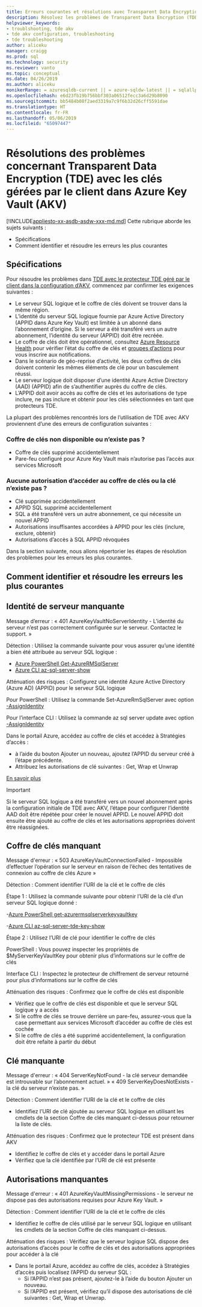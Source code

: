 ```yaml
---
title: Erreurs courantes et résolutions avec Transparent Data Encryption (TDE) avec les clés gérées par le client dans Azure Key Vault (AKV) | Microsoft Docs
description: Résolvez les problèmes de Transparent Data Encryption (TDE) avec la configuration d’Azure Key Vault.
helpviewer_keywords:
- troublshooting, tde akv
- tde akv configuration, troubleshooting
- tde troubleshooting
author: aliceku
manager: craigg
ms.prod: sql
ms.technology: security
ms.reviewer: vanto
ms.topic: conceptual
ms.date: 04/26/2019
ms.author: aliceku
monikerRange: = azuresqldb-current || = azure-sqldw-latest || = sqlallproducts-allversions
ms.openlocfilehash: e6d23fb19b756bbf303a06512fecc3a6d29b8090
ms.sourcegitcommit: bb5484b08f2aed3319a7c9f6b32d26cff5591dae
ms.translationtype: HT
ms.contentlocale: fr-FR
ms.lasthandoff: 05/06/2019
ms.locfileid: "65097447"
---
```

# <a name="transparent-data-encryption-tde-with-customer-managed-keys-in-azure-key-vault-akv-troubleshooting"></a>Résolutions des problèmes concernant Transparent Data Encryption (TDE) avec les clés gérées par le client dans Azure Key Vault (AKV)

[!INCLUDE[appliesto-xx-asdb-asdw-xxx-md.md](../../../includes/appliesto-xx-asdb-asdw-xxx-md.md)]
Cette rubrique aborde les sujets suivants :  
  
- Spécifications  
- Comment identifier et résoudre les erreurs les plus courantes

## <a name="requirements"></a>Spécifications
Pour résoudre les problèmes dans [TDE avec le protecteur TDE géré par le client dans la configuration d’AKV](https://docs.microsoft.com/azure/sql-database/transparent-data-encryption-byok-azure-sql#guidelines-for-configuring-tde-with-azure-key-vault), commencez par confirmer les exigences suivantes :
- Le serveur SQL logique et le coffre de clés doivent se trouver dans la même région.
- L’identité du serveur SQL logique fournie par Azure Active Directory (APPID dans Azure Key Vault) est limitée à un abonné dans l’abonnement d’origine.  Si le serveur a été transféré vers un autre abonnement, l’identité du serveur (APPID) doit être recréée.
- Le coffre de clés doit être opérationnel, consultez [Azure Resource Health](https://docs.microsoft.com/azure/service-health/resource-health-overview) pour vérifier l’état du coffre de clés et [groupes d’actions](https://docs.microsoft.com/azure/azure-monitor/platform/action-groups) pour vous inscrire aux notifications.
- Dans le scénario de géo-reprise d’activité, les deux coffres de clés doivent contenir les mêmes éléments de clé pour un basculement réussi.
- Le serveur logique doit disposer d’une identité Azure Active Directory (AAD) (APPID) afin de s’authentifier auprès du coffre de clés.
- L’APPID doit avoir accès au coffre de clés et les autorisations de type inclure, ne pas inclure et obtenir pour les clés sélectionnées en tant que protecteurs TDE.

La plupart des problèmes rencontrés lors de l’utilisation de TDE avec AKV proviennent d’une des erreurs de configuration suivantes :

### <a name="key-vault-unavailable-or-doesnt-exist"></a>Coffre de clés non disponible ou n’existe pas ?
- Coffre de clés supprimé accidentellement
- Pare-feu configuré pour Azure Key Vault mais n’autorise pas l’accès aux services Microsoft

### <a name="no-permissions-to-access-the-key-vault-or-key-doesnt-exist"></a>Aucune autorisation d’accéder au coffre de clés ou la clé n’existe pas ?
- Clé supprimée accidentellement
- APPID SQL supprimé accidentellement
- SQL a été transféré vers un autre abonnement, ce qui nécessite un nouvel APPID
- Autorisations insuffisantes accordées à APPID pour les clés (inclure, exclure, obtenir)
- Autorisations d’accès à SQL APPID révoquées


Dans la section suivante, nous allons répertorier les étapes de résolution des problèmes pour les erreurs les plus courantes.


## <a name="how-to-identify-and-resolve-the-most-common-errors"></a>Comment identifier et résoudre les erreurs les plus courantes

## <a name="missing-server-identity"></a>Identité de serveur manquante
Message d’erreur : « 401 AzureKeyVaultNoServerIdentity - L’identité du serveur n’est pas correctement configurée sur le serveur. Contactez le support. »

Détection : Utilisez la commande suivante pour vous assurer qu’une identité a bien été attribuée au serveur SQL logique :

- [Azure PowerShell Get-AzureRMSqlServer](https://docs.microsoft.com/powershell/module/AzureRM.Sql/Get-AzureRmSqlServer?view=azurermps-6.13.0) 
- [Azure CLI az-sql-server-show](https://docs.microsoft.com/cli/azure/sql/server?view=azure-cli-latest#az-sql-server-show)

Atténuation des risques : Configurez une identité Azure Active Directory (Azure AD) (APPID) pour le serveur SQL logique

Pour PowerShell : Utilisez la commande Set-AzureRmSqlServer avec option [-AssignIdentity](https://docs.microsoft.com/powershell/module/azurerm.sql/set-azurermsqlserver?view=azurermps-6.13.0) 

Pour l’interface CLI : Utilisez la commande az sql server update avec option [-AssignIdentity](https://docs.microsoft.com/cli/azure/sql/server?view=azure-cli-latest#az-sql-server-update) 

Dans le portail Azure, accédez au coffre de clés et accédez à Stratégies d’accès :  
 - à l’aide du bouton Ajouter un nouveau, ajoutez l’APPID du serveur créé à l’étape précédente. 
 - Attribuez les autorisations de clé suivantes : Get, Wrap et Unwrap 

[En savoir plus](https://docs.microsoft.com/azure/sql-database/transparent-data-encryption-byok-azure-sql-configure?view=sql-server-2017&viewFallbackFrom=azuresqldb-current#step-1-assign-an-azure-ad-identity-to-your-server)

> [!IMPORTANT]
> Si le serveur SQL logique a été transféré vers un nouvel abonnement après la configuration initiale de TDE avec AKV, l’étape pour configurer l’identité AAD doit être répétée pour créer le nouvel APPID.  Le nouvel APPID doit ensuite être ajouté au coffre de clés et les autorisations appropriées doivent être réassignées. 
>

## <a name="missing-key-vault"></a>Coffre de clés manquant
Message d'erreur : « 503 AzureKeyVaultConnectionFailed - Impossible d’effectuer l’opération sur le serveur en raison de l’échec des tentatives de connexion au coffre de clés Azure »

Détection : Comment identifier l’URI de la clé et le coffre de clés 

Étape 1 : Utilisez la commande suivante pour obtenir l’URI de la clé d’un serveur SQL logique donné :

-[Azure PowerShell get-azurermsqlserverkeyvaultkey](https://docs.microsoft.com/powershell/module/azurerm.sql/get-azurermsqlserverkeyvaultkey?view=azurermps-6.13.0)

-[Azure CLI az-sql-server-tde-key-show](https://docs.microsoft.com/cli/azure/sql/server/tde-key?view=azure-cli-latest#az-sql-server-tde-key-show) 

Étape 2 : Utilisez l’URI de clé pour identifier le coffre de clés

PowerShell : Vous pouvez inspecter les propriétés de $MyServerKeyVaultKey pour obtenir plus d’informations sur le coffre de clés

Interface CLI : Inspectez le protecteur de chiffrement de serveur retourné pour plus d’informations sur le coffre de clés

Atténuation des risques : Confirmez que le coffre de clés est disponible
- Vérifiez que le coffre de clés est disponible et que le serveur SQL logique y a accès
- Si le coffre de clés se trouve derrière un pare-feu, assurez-vous que la case permettant aux services Microsoft d’accéder au coffre de clés est cochée
- Si le coffre de clés a été supprimé accidentellement, la configuration doit être refaite à partir du début


## <a name="missing-key"></a>Clé manquante 
Message d'erreur : « 404 ServerKeyNotFound - la clé serveur demandée est introuvable sur l’abonnement actuel. »
« 409 ServerKeyDoesNotExists - la clé du serveur n’existe pas. »

Détection : Comment identifier l’URI de la clé et le coffre de clés
- Identifiez l’URI de clé ajoutée au serveur SQL logique en utilisant les cmdlets de la section Coffre de clés manquant ci-dessus pour retourner la liste de clés.

Atténuation des risques : Confirmez que le protecteur TDE est présent dans AKV
- Identifiez le coffre de clés et y accéder dans le portail Azure
- Vérifiez que la clé identifiée par l’URI de clé est présente

## <a name="missing-permissions"></a>Autorisations manquantes 
Message d'erreur : « 401 AzureKeyVaultMissingPermissions - le serveur ne dispose pas des autorisations requises pour Azure Key Vault. »

Détection : Comment identifier l’URI de la clé et le coffre de clés
- Identifiez le coffre de clés utilisé par le serveur SQL logique en utilisant les cmdlets de la section Coffre de clés manquant ci-dessus.

Atténuation des risques : Vérifiez que le serveur logique SQL dispose des autorisations d’accès pour le coffre de clés et des autorisations appropriées pour accéder à la clé
- Dans le portail Azure, accédez au coffre de clés, accédez à Stratégies d’accès puis localisez l’APPID du serveur SQL :  
  - Si l’APPID n’est pas présent, ajoutez-le à l’aide du bouton Ajouter un nouveau. 
  - Si l’APPID est présent, vérifiez qu’il dispose des autorisations de clé suivantes : Get, Wrap et Unwrap.
